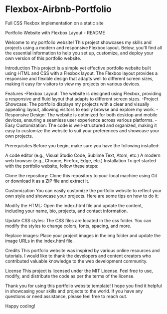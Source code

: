 # Flexbox-Airbnb-Portfolio
 Full CSS Flexbox implementation on a static site

Portfolio Website with Flexbox Layout - README

Welcome to my portfolio website! This project showcases my skills and projects using a modern and responsive Flexbox layout. Below, you'll find all the essential information to help you set up, customize, and deploy your own version of this portfolio website.

Introduction
This project is a simple yet effective portfolio website built using HTML and CSS with a Flexbox layout. The Flexbox layout provides a responsive and flexible design that adapts well to different screen sizes, making it easy for visitors to view my projects on various devices.

Features
-Flexbox Layout: The website is designed using Flexbox, providing a responsive and fluid layout that adapts to different screen sizes.
-Project Showcase: The portfolio displays my projects with a clear and visually appealing layout, allowing visitors to easily browse and explore my work.
-Responsive Design: The website is optimized for both desktop and mobile devices, ensuring a seamless user experience across various platforms.
-Easy Customization: The code is well-structured and organized, making it easy to customize the website to suit your preferences and showcase your own projects.

Prerequisites
Before you begin, make sure you have the following installed:

A code editor (e.g., Visual Studio Code, Sublime Text, Atom, etc.)
A modern web browser (e.g., Chrome, Firefox, Edge, etc.)
Installation
To get started with the portfolio website, follow these steps:

Clone the repository: Clone this repository to your local machine using Git or download it as a ZIP file and extract it.

Customization
You can easily customize the portfolio website to reflect your own style and showcase your projects. Here are some tips on how to do it:

Modify the HTML: Open the index.html file and update the content, including your name, bio, projects, and contact information.

Update CSS styles: The CSS files are located in the css folder. You can modify the styles to change colors, fonts, spacing, and more.

Replace images: Place your project images in the img folder and update the image URLs in the index.html file.

Credits
This portfolio website was inspired by various online resources and tutorials. I would like to thank the developers and content creators who contributed valuable knowledge to the web development community.

License
This project is licensed under the MIT License. Feel free to use, modify, and distribute the code as per the terms of the license.

Thank you for using this portfolio website template! I hope you find it helpful in showcasing your skills and projects to the world. If you have any questions or need assistance, please feel free to reach out.

Happy coding!

